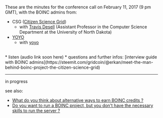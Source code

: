 These are the minutes for the conference call on February 11, 2017 (9 pm GMT),
with the BOINC admins from:
* CSG ([Citizen Science Grid](http://csgrid.org/csg/))
  * with [Travis Desell](http://people.cs.und.edu/~tdesell/) (Assistant Professor in the Computer Science Department at the University of North Dakota)
* [YOYO](http://www.rechenkraft.net/yoyo/)
  * with [yoyo](http://www.rechenkraft.net/yoyo//show_user.php?userid=1)

<br>
* listen (audio link soon here)
* questions and further infos: [interview guide with BOINC admins](https://steemit.com/gridcoin/@erkan/meet-the-man-behind-boinc-project-the-citizen-science-grid)

***

in progress

see also:
* [What do you think about alternative ways to earn BOINC credits ?](https://steemit.com/gridcoin/@erkan/what-do-you-think-about-alternative-ways-to-earn-boinc-credits)
* [Do you want to run a BOINC project, but you don't have the necessary skills to run the server ?](https://steemit.com/gridcoin/@erkan/do-you-want-to-run-a-boinc-project-but-you-don-t-have-the-necessary-skills-to-run-the-server)
